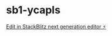 # sb1-ycapls

[Edit in StackBlitz next generation editor ⚡️](https://stackblitz.com/~/github.com/Hgjava/sb1-ycapls)